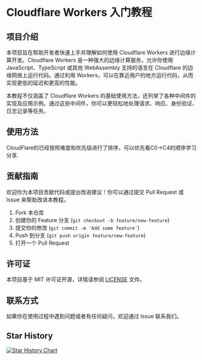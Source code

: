 # Cloudflare Workers 入门教程

## 项目介绍

本项目旨在帮助开发者快速上手并理解如何使用 Cloudflare Workers 进行边缘计算开发。Cloudflare Workers 是一种强大的边缘计算服务，允许你使用 JavaScript、TypeScript 或其他 WebAssembly 支持的语言在 Cloudflare 的边缘网络上运行代码。通过利用 Workers，可以在靠近用户的地方运行代码，从而实现更低的延迟和更高的性能。

本教程不仅涵盖了 Cloudflare Workers 的基础使用方法，还列举了各种中间件的实现及应用示例。通过这些中间件，你可以更轻松地处理请求、响应、身份验证、日志记录等任务。

## 使用方法

CloudFlare的已经按照难度和优先级进行了排序，可以优先看C0->C4的顺序学习分享.

## 贡献指南

欢迎你为本项目贡献代码或提出改进建议！你可以通过提交 Pull Request 或 Issue 来帮助改进本教程。

1. Fork 本仓库
2. 创建你的 Feature 分支 (`git checkout -b feature/new-feature`)
3. 提交你的修改 (`git commit -m 'Add some feature'`)
4. Push 到分支 (`git push origin feature/new-feature`)
5. 打开一个 Pull Request

## 许可证

本项目基于 MIT 许可证开源，详情请参阅 [LICENSE](./LICENSE) 文件。

## 联系方式

如果你在使用过程中遇到问题或者有任何疑问，欢迎通过 Issue 联系我们。

## Star History

<a href="https://star-history.com/#zgimszhd61/cloudflare-quickstart&Date">
  <picture>
    <source media="(prefers-color-scheme: light)" srcset="https://api.star-history.com/svg?repos=zgimszhd61/cloudflare-quickstart&type=Date" />
    <img alt="Star History Chart" src="https://api.star-history.com/svg?repos=zgimszhd61/cloudflare-quickstart&type=Date" />
  </picture>
</a>
